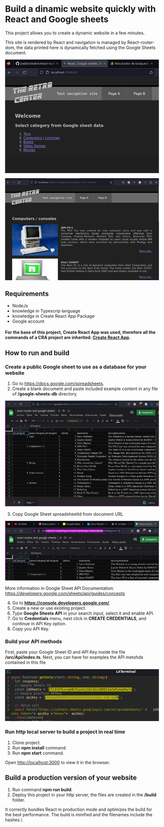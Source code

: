 # Build a dinamic website quickly with React and Google sheets

This project allows you to create a dynamic website in a few minutes.

This site is rendered by React and navigation is managed by React-router-dom, the data printed here is dynamically fetched using the Google Sheets document.

[![Example website](https://raw.githubusercontent.com/pablotoledom/react-routes-and-google-sheets/main/assets/screenshot_site_home.png)](https://raw.githubusercontent.com/pablotoledom/react-routes-and-google-sheets/main/assets/screenshot_site_home.png)

[![Example website](https://raw.githubusercontent.com/pablotoledom/react-routes-and-google-sheets/main/assets/screenshot_site_navigate.png)](https://raw.githubusercontent.com/pablotoledom/react-routes-and-google-sheets/main/assets/screenshot_site_navigate.png)

## Requirements

- NodeJs
- knowledge in Typescrip language
- knowledge in Create React App Package
- Google account

#### For the base of this project, Create React App was used, therefore all the commands of a CRA project are inherited. [Create React App](https://github.com/facebook/create-react-app).

## How to run and build

### Create a public Google sheet to use as a database for your website

1. Go to https://docs.google.com/spreadsheets.
2. Create a blank document and paste included example content in any file of **/google-sheets-db** directory.

[![Example website](https://raw.githubusercontent.com/pablotoledom/react-routes-and-google-sheets/main/assets/screenshot_google_sheet.png)](https://raw.githubusercontent.com/pablotoledom/react-routes-and-google-sheets/main/assets/screenshot_google_sheet.png)

3. Copy Google Sheet spreadsheetId from document URL

[![Example website](https://raw.githubusercontent.com/pablotoledom/react-routes-and-google-sheets/main/assets/screenshot_google_sheet_id.png)](https://raw.githubusercontent.com/pablotoledom/react-routes-and-google-sheets/main/assets/screenshot_google_sheet_id.png)

More information in Google Sheet API Documentation: https://developers.google.com/sheets/api/guides/concepts

4. Go to **https://console.developers.google.com/**.
5. Create a new or use existing project.
6. Type **Google Sheets API** in your search input, select it and enable API.
7. Go to **Credentials** menu, next click in **CREATE CREDENTIALS**, and continue in API Key option.
8. Copy you API Key.

### Build your API methods

First, paste your Google Sheet ID and API Key inside the file **/src/Api/index.ts**. Next, you can have for examples the API metohds contained in this file

[![Example website](https://raw.githubusercontent.com/pablotoledom/react-routes-and-google-sheets/main/assets/screenshot_key_edit.png)](https://raw.githubusercontent.com/pablotoledom/react-routes-and-google-sheets/main/assets/screenshot_key_edit.png)

### Run http local server to build a project in real time

1. Clone project.
2. Run **npm install** command.
3. Run **npm start** command.

Open [http://localhost:3000](http://localhost:3000) to view it in the browser.

## Build a production version of your website

1. Run command **npm run build**.
2. Deploy this project in your http server, the files are created in the **/build** folder.

It correctly bundles React in production mode and optimizes the build for the best performance.
The build is minified and the filenames include the hashes.\

